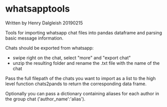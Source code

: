# whatsapptools

Written by Henry Dalgleish 20190215

Tools for importing whatsapp chat files into pandas dataframe and parsing basic message information.

Chats should be exported from whatsapp:
- swipe right on the chat, select "more" and "export chat"
- unzip the resulting folder and rename the .txt file with the name of the chat

Pass the full filepath of the chats you want to import as a list to the high level function chats2pands to return the corresponding data frame.

Optionally you can pass a dictionary containing aliases for each author in the group chat ('author_name':'alias').
